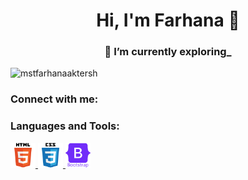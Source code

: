 <h1 align="center">Hi, I'm Farhana 👋</h1>
<h3 align="center"> 🌱 I’m currently exploring_</h3>

<p align="left"> <img src="https://komarev.com/ghpvc/?username=mstfarhanaaktersh&label=Profile%20views&color=0e75b6&style=flat" alt="mstfarhanaaktersh" /> </p>

<h3 align="left">Connect with me:</h3>
<div align="left">
<a href="https://www.linkedin.com/mstfarhanaakter> <img src="https://raw.githubusercontent.com/maurodesouza/profile-readme-generator/master/src/assets/icons/social/linkedin/default.svg" width="47" height="35" alt="linkedin logo"  /> </a>
</div>

###
<p align="left">
</p>

<h3 align="left">Languages and Tools:</h3>
<p align="left">

<a href="" target="" rel="noreferrer">
<img src="https://raw.githubusercontent.com/devicons/devicon/master/icons/html5/html5-original-wordmark.svg" alt="html5" width="40" height="40"/> </a> 

<a href="" target="" rel="noreferrer"> 
<img src="https://raw.githubusercontent.com/devicons/devicon/master/icons/css3/css3-original-wordmark.svg" alt="css3" width="40" height="40"/> </a>

 <a href="" target="" rel="noreferrer">
 <img src="https://raw.githubusercontent.com/devicons/devicon/master/icons/bootstrap/bootstrap-plain-wordmark.svg" alt="bootstrap" width="40" height="40"/> </a></p>
